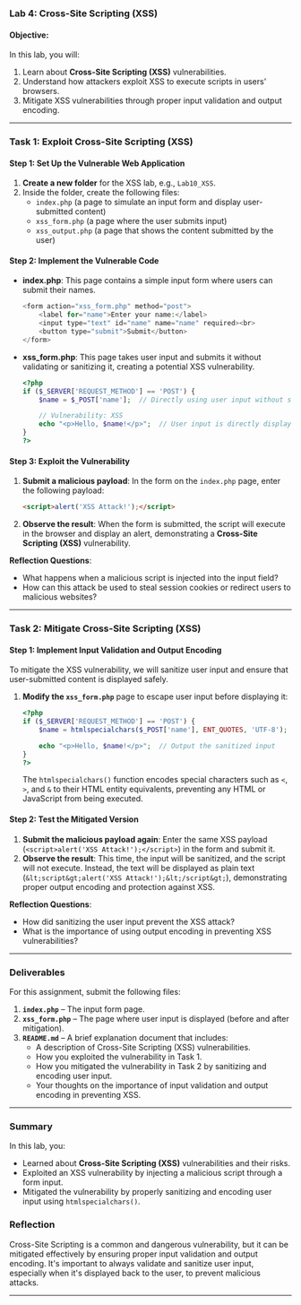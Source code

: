 
### **Lab 4: Cross-Site Scripting (XSS)**

#### **Objective:**
In this lab, you will:
1. Learn about **Cross-Site Scripting (XSS)** vulnerabilities.
2. Understand how attackers exploit XSS to execute scripts in users' browsers.
3. Mitigate XSS vulnerabilities through proper input validation and output encoding.

---

### **Task 1: Exploit Cross-Site Scripting (XSS)**

#### **Step 1: Set Up the Vulnerable Web Application**

1. **Create a new folder** for the XSS lab, e.g., `Lab10_XSS`.
2. Inside the folder, create the following files:
   - `index.php` (a page to simulate an input form and display user-submitted content)
   - `xss_form.php` (a page where the user submits input)
   - `xss_output.php` (a page that shows the content submitted by the user)

#### **Step 2: Implement the Vulnerable Code**

- **index.php**: This page contains a simple input form where users can submit their names.

  ```php
  <form action="xss_form.php" method="post">
      <label for="name">Enter your name:</label>
      <input type="text" id="name" name="name" required><br>
      <button type="submit">Submit</button>
  </form>
  ```

- **xss_form.php**: This page takes user input and submits it without validating or sanitizing it, creating a potential XSS vulnerability.

  ```php
  <?php
  if ($_SERVER['REQUEST_METHOD'] == 'POST') {
      $name = $_POST['name'];  // Directly using user input without sanitizing

      // Vulnerability: XSS
      echo "<p>Hello, $name!</p>";  // User input is directly displayed on the page without escaping
  }
  ?>
  ```

#### **Step 3: Exploit the Vulnerability**

1. **Submit a malicious payload**: In the form on the `index.php` page, enter the following payload:

   ```html
   <script>alert('XSS Attack!');</script>
   ```

2. **Observe the result**: When the form is submitted, the script will execute in the browser and display an alert, demonstrating a **Cross-Site Scripting (XSS)** vulnerability.

**Reflection Questions**:
- What happens when a malicious script is injected into the input field?
- How can this attack be used to steal session cookies or redirect users to malicious websites?

---

### **Task 2: Mitigate Cross-Site Scripting (XSS)**

#### **Step 1: Implement Input Validation and Output Encoding**

To mitigate the XSS vulnerability, we will sanitize user input and ensure that user-submitted content is displayed safely.

1. **Modify the `xss_form.php`** page to escape user input before displaying it:

   ```php
   <?php
   if ($_SERVER['REQUEST_METHOD'] == 'POST') {
       $name = htmlspecialchars($_POST['name'], ENT_QUOTES, 'UTF-8');  // Sanitize user input

       echo "<p>Hello, $name!</p>";  // Output the sanitized input
   }
   ?>
   ```

   The `htmlspecialchars()` function encodes special characters such as `<`, `>`, and `&` to their HTML entity equivalents, preventing any HTML or JavaScript from being executed.

#### **Step 2: Test the Mitigated Version**

1. **Submit the malicious payload again**: Enter the same XSS payload (`<script>alert('XSS Attack!');</script>`) in the form and submit it.
2. **Observe the result**: This time, the input will be sanitized, and the script will not execute. Instead, the text will be displayed as plain text (`&lt;script&gt;alert('XSS Attack!');&lt;/script&gt;`), demonstrating proper output encoding and protection against XSS.

**Reflection Questions**:
- How did sanitizing the user input prevent the XSS attack?
- What is the importance of using output encoding in preventing XSS vulnerabilities?

---

### **Deliverables**

For this assignment, submit the following files:

1. **`index.php`** – The input form page.
2. **`xss_form.php`** – The page where user input is displayed (before and after mitigation).
3. **`README.md`** – A brief explanation document that includes:
   - A description of Cross-Site Scripting (XSS) vulnerabilities.
   - How you exploited the vulnerability in Task 1.
   - How you mitigated the vulnerability in Task 2 by sanitizing and encoding user input.
   - Your thoughts on the importance of input validation and output encoding in preventing XSS.

---

### **Summary**

In this lab, you:
- Learned about **Cross-Site Scripting (XSS)** vulnerabilities and their risks.
- Exploited an XSS vulnerability by injecting a malicious script through a form input.
- Mitigated the vulnerability by properly sanitizing and encoding user input using `htmlspecialchars()`.

### **Reflection**

Cross-Site Scripting is a common and dangerous vulnerability, but it can be mitigated effectively by ensuring proper input validation and output encoding. It's important to always validate and sanitize user input, especially when it's displayed back to the user, to prevent malicious attacks.

---
